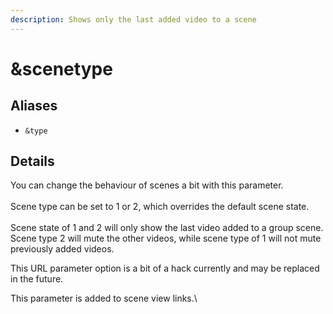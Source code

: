 ```yaml
---
description: Shows only the last added video to a scene
---
```


# \&scenetype

## Aliases

* `&type`

## Details

You can change the behaviour of scenes a bit with this parameter.\
\
Scene type can be set to 1 or 2, which overrides the default scene state.\
\
Scene state of 1 and 2 will only show the last video added to a group scene.   Scene type 2 will mute the other videos, while scene type of 1 will not mute previously added videos.

This URL parameter option is a bit of a hack currently and may be replaced in the future.

This parameter is added to scene view links.\
